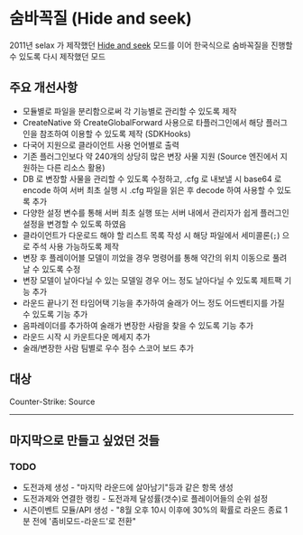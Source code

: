 # 숨바꼭질 (Hide and seek)

2011년 selax 가 제작했던 [Hide and seek](https://forums.alliedmods.net/showthread.php?p=1158242) 모드를 이어 한국식으로 숨바꼭질을 진행할 수 있도록 다시 제작했던 모드

## 주요 개선사항

* 모듈별로 파일을 분리함으로써 각 기능별로 관리할 수 있도록 제작
* CreateNative 와 CreateGlobalForward 사용으로 타플러그인에서 해당 플러그인을 참조하여 이용할 수 있도록 제작 (SDKHooks)
* 다국어 지원으로 클라이언트 사용 언어별로 출력
* 기존 플러그인보다 약 240개의 상당히 많은 변장 사물 지원 (Source 엔진에서 지원하는 다른 리소스 활용)
* DB 로 변장할 사물을 관리할 수 있도록 수정하고, .cfg 로 내보낼 시 base64 로 encode 하여 서버 최초 실행 시 .cfg 파일을 읽은 후 decode 하여 사용할 수 있도록 추가
* 다양한 설정 변수를 통해 서버 최초 실행 또는 서버 내에서 관리자가 쉽게 플러그인 설정을 변경할 수 있도록 하였음
* 클라이언트가 다운로드 해야 할 리스트 목록 작성 시 해당 파일에서 세미콜론(`;`) 으로 주석 사용 가능하도록 제작
* 변장 후 플레이어블 모델이 끼었을 경우 명령어를 통해 약간의 위치 이동으로 풀려날 수 있도록 수정
* 변장 모델이 날아다닐 수 있는 모델일 경우 어느 정도 날아다닐 수 있도록 제트팩 기능 추가
* 라운드 끝나기 전 타임어택 기능을 추가하여 술래가 어느 정도 어드벤티지를 가질 수 있도록 기능 추가
* 음파레이더를 추가하여 술래가 변장한 사람을 찾을 수 있도록 기능 추가
* 라운드 시작 시 카운트다운 메세지 추가
* 술래/변장한 사람 팀별로 우수 점수 스코어 보드 추가

## 대상

Counter-Strike: Source

---
## 마지막으로 만들고 싶었던 것들

### TODO ###

<!--
* **[진행중]** 라운드 종료 n분전 칼전/비콘/플레이어 모델박스 확장 모드
* **[진행중]** Counter-Strike: Global Offensive 공식 지원 (게임 특성에 따른 작동 처리 like protobuf, 모델 목록)
-->
* 도전과제 생성 - "마지막 라운드에 살아남기"등과 같은 항목 생성
* 도전과제와 연결한 랭킹 - 도전과제 달성률(갯수)로 플레이어들의 순위 설정
* 시즌이벤트 모듈/API 생성 - "8월 오후 10시 이후에 30%의 확률로 라운드 종료 1분 전에 '좀비모드-라운드'로 전환"
